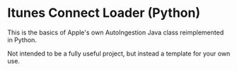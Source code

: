 # Itunes Connect Loader (Python)

This is the basics of Apple's own AutoIngestion Java class reimplemented in Python.

Not intended to be a fully useful project, but instead a template for your own use.
